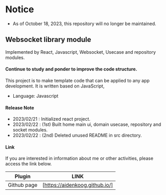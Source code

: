 # Notice
- As of October 18, 2023, this repository will no longer be maintained.

## Websocket library module

Implemented by React, Javascript, Websocket, Usecase and repository modules.

#### Continue to study and ponder to improve the code structure.

This project is to make template code that can be applied to any app development.
It is written based on JavaScript,

- Language: Javascript

#### Release Note

- 2023/02/21 : Initialized react project.
- 2023/02/22 : (1st) Built home main ui, domain usecase, repository and socket modules.
- 2023/02/22 : (2nd) Deleted unused README in src directory.

#### Link

If you are interested in information about me or other activities, please access the link below.

| Plugin      | LINK                                     |
| ----------- | ---------------------------------------- |
| Github page | [https://aidenkoog.github.io/] |
